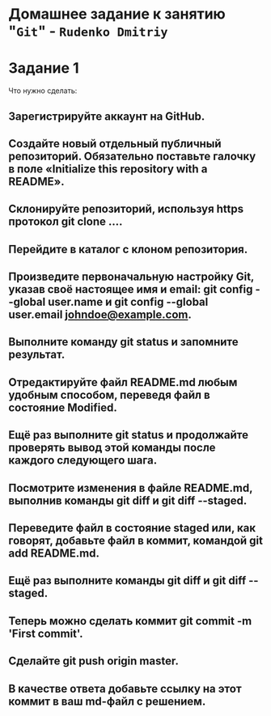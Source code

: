 # Домашнее задание к занятию "`Git`" - `Rudenko Dmitriy`

# Задание 1
Что нужно сделать:

## Зарегистрируйте аккаунт на GitHub.
## Создайте новый отдельный публичный репозиторий. Обязательно поставьте галочку в поле «Initialize this repository with a README».
## Склонируйте репозиторий, используя https протокол git clone ....
## Перейдите в каталог с клоном репозитория.
## Произведите первоначальную настройку Git, указав своё настоящее имя и email: git config --global user.name и git config --global user.email johndoe@example.com.
## Выполните команду git status и запомните результат.
## Отредактируйте файл README.md любым удобным способом, переведя файл в состояние Modified.
## Ещё раз выполните git status и продолжайте проверять вывод этой команды после каждого следующего шага.
## Посмотрите изменения в файле README.md, выполнив команды git diff и git diff --staged.
## Переведите файл в состояние staged или, как говорят, добавьте файл в коммит, командой git add README.md.
## Ещё раз выполните команды git diff и git diff --staged.
## Теперь можно сделать коммит git commit -m 'First commit'.
## Сделайте git push origin master.

## В качестве ответа добавьте ссылку на этот коммит в ваш md-файл с решением.
